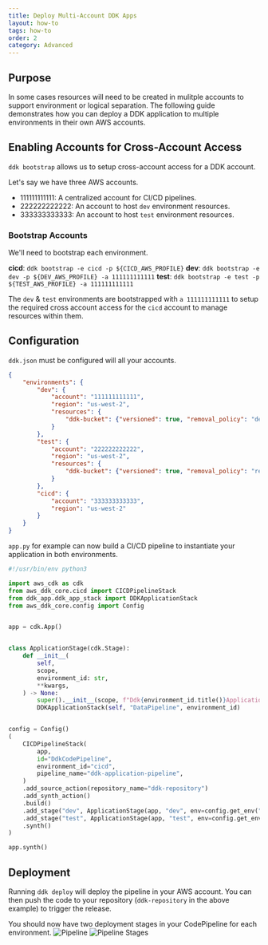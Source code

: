 ```yaml
---
title: Deploy Multi-Account DDK Apps
layout: how-to
tags: how-to
order: 2
category: Advanced
---
```


## Purpose
In some cases resources will need to be created in mulitple accounts to support environment or logical separation. The following guide demonstrates how you can deploy a DDK application to multiple environments in their own AWS accounts.

## Enabling Accounts for Cross-Account Access
`ddk bootstrap` allows us to setup cross-account access for a DDK account.

Let's say we have three AWS accounts.
- 111111111111: A centralized account for CI/CD pipelines.
- 222222222222: An account to host `dev` environment resources.
- 333333333333: An account to host `test` environment resources.

### Bootstrap Accounts
We'll need to bootstrap each environment. 

**cicd**: `ddk bootstrap -e cicd -p ${CICD_AWS_PROFILE}`
**dev**: `ddk bootstrap -e dev -p ${DEV_AWS_PROFILE} -a 111111111111`
**test**: `ddk bootstrap -e test -p ${TEST_AWS_PROFILE} -a 111111111111`

The `dev` & `test` environments are bootstrapped with `a 111111111111` to setup the required cross account access for the `cicd` account to manage resources within them.

## Configuration
`ddk.json` must be configured will all your accounts.

```json
{
    "environments": {
        "dev": {
            "account": "111111111111",
            "region": "us-west-2",
            "resources": {
                "ddk-bucket": {"versioned": true, "removal_policy": "destroy"}
            }
        },
        "test": {
            "account": "222222222222",
            "region": "us-west-2",
            "resources": {
                "ddk-bucket": {"versioned": true, "removal_policy": "retain"}
            }
        },
        "cicd": {
            "account": "333333333333",
            "region": "us-west-2"
        }
    }
}
```

`app.py` for example can now build a CI/CD pipeline to instantiate your application in both environments.

```python
#!/usr/bin/env python3

import aws_cdk as cdk
from aws_ddk_core.cicd import CICDPipelineStack
from ddk_app.ddk_app_stack import DDKApplicationStack
from aws_ddk_core.config import Config


app = cdk.App()


class ApplicationStage(cdk.Stage):
    def __init__(
        self,
        scope,
        environment_id: str,
        **kwargs,
    ) -> None:
        super().__init__(scope, f"Ddk{environment_id.title()}Application", **kwargs)
        DDKApplicationStack(self, "DataPipeline", environment_id)


config = Config()
(
    CICDPipelineStack(
        app,
        id="DdkCodePipeline",
        environment_id="cicd",
        pipeline_name="ddk-application-pipeline",
    )
    .add_source_action(repository_name="ddk-repository")
    .add_synth_action()
    .build()
    .add_stage("dev", ApplicationStage(app, "dev", env=config.get_env("dev")))
    .add_stage("test", ApplicationStage(app, "test", env=config.get_env("test")))
    .synth()
)

app.synth()
```

## Deployment 
Running `ddk deploy` will deploy the pipeline in your AWS account. You can then push the code to your repository (`ddk-repository` in the above example) to trigger the release.

You should now have two deployment stages in your CodePipeline for each environment.
![Pipeline](/aws-ddk/img/multi-account-pipeline.png)
![Pipeline Stages](/aws-ddk/img/multi-account-stages.png)




